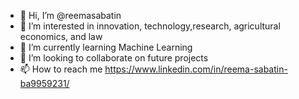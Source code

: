 - 👋 Hi, I’m @reemasabatin
- 👀 I’m interested in innovation, technology,research, agricultural economics, and law
- 🌱 I’m currently learning Machine Learning
- 💞️ I’m looking to collaborate on future projects
- 📫 How to reach me https://www.linkedin.com/in/reema-sabatin-ba9959231/

<!---
reemasabatin/reemasabatin is a ✨ special ✨ repository because its `README.md` (this file) appears on your GitHub profile.
You can click the Preview link to take a look at your changes.
--->
